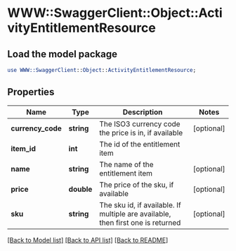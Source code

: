 # WWW::SwaggerClient::Object::ActivityEntitlementResource

## Load the model package
```perl
use WWW::SwaggerClient::Object::ActivityEntitlementResource;
```

## Properties
Name | Type | Description | Notes
------------ | ------------- | ------------- | -------------
**currency_code** | **string** | The ISO3 currency code the price is in, if available | [optional] 
**item_id** | **int** | The id of the entitlement item | 
**name** | **string** | The name of the entitlement item | [optional] 
**price** | **double** | The price of the sku, if available | [optional] 
**sku** | **string** | The sku id, if available. If multiple are available, then first one is returned | [optional] 

[[Back to Model list]](../README.md#documentation-for-models) [[Back to API list]](../README.md#documentation-for-api-endpoints) [[Back to README]](../README.md)


